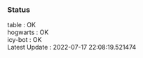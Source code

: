 ### Status


table : OK  
hogwarts : OK  
icy-bot : OK  
Latest Update : 2022-07-17 22:08:19.521474
